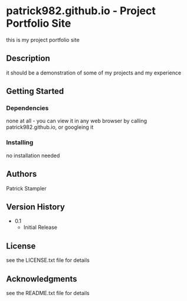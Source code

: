 # patrick982.github.io - Project Portfolio Site

this is my project portfolio site

## Description

it should be a demonstration of some of my projects and my experience

## Getting Started

### Dependencies

none at all - you can view it in any web browser by calling patrick982.github.io, or googleing it

### Installing

no installation needed

## Authors

Patrick Stampler

## Version History

* 0.1
    * Initial Release

## License

see the LICENSE.txt file for details

## Acknowledgments

see the README.txt file for details
